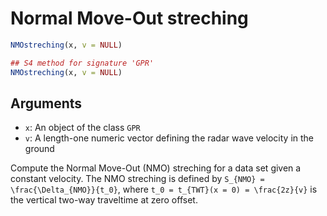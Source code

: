 # Normal Move-Out streching

```r
NMOstreching(x, v = NULL)

## S4 method for signature 'GPR'
NMOstreching(x, v = NULL)
```

## Arguments

- `x`: An object of the class `GPR`
- `v`: A length-one numeric vector defining the radar wave velocity in the ground

Compute the Normal Move-Out (NMO) streching for a data set given a constant velocity. The NMO streching is defined by `S_{NMO} = \frac{\Delta_{NMO}}{t_0}`, where `t_0 = t_{TWT}(x = 0) = \frac{2z}{v}` is the vertical two-way traveltime at zero offset.